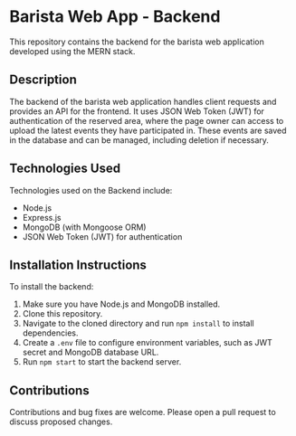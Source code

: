 # Barista Web App - Backend

This repository contains the backend for the barista web application developed using the MERN stack.

## Description

The backend of the barista web application handles client requests and provides an API for the frontend. It uses JSON Web Token (JWT) for authentication of the reserved area, where the page owner can access to upload the latest events they have participated in. These events are saved in the database and can be managed, including deletion if necessary.

## Technologies Used

Technologies used on the Backend include:

- Node.js
- Express.js
- MongoDB (with Mongoose ORM)
- JSON Web Token (JWT) for authentication

## Installation Instructions

To install the backend:

1. Make sure you have Node.js and MongoDB installed.
2. Clone this repository.
3. Navigate to the cloned directory and run `npm install` to install dependencies.
4. Create a `.env` file to configure environment variables, such as JWT secret and MongoDB database URL.
5. Run `npm start` to start the backend server.

## Contributions

Contributions and bug fixes are welcome. Please open a pull request to discuss proposed changes.
